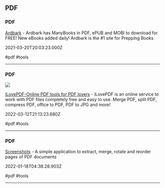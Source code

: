 ## PDF

### PDF

[Ardbark](https://ardbark.com) - Ardbark has ManyBooks in PDF, ePUB and MOBI to download for FREE! New eBooks added daily! Ardbark is the #1 site for Prepping Books

2021-03-20T20:03:23.000Z

#pdf #tools

---

### PDF

![](https://www.ilovepdf.com/img/ilovepdf/social/en-US/ilovepdf.png)

[iLovePDF-Online PDF tools for PDF lovers](https://www.ilovepdf.com) - iLovePDF is an online service to work with PDF files completely free and easy to use. Merge PDF, split PDF, compress PDF, office to PDF, PDF to JPG and more!

2022-03-12T21:13:23.680Z

#pdf #tools

---

### PDF

[Screenshots](https://junrrein.github.io/pdfslicer) - A simple application to extract, merge, rotate and reorder pages of PDF documents

2022-01-18T04:38:28.903Z

#pdf #tools

---
